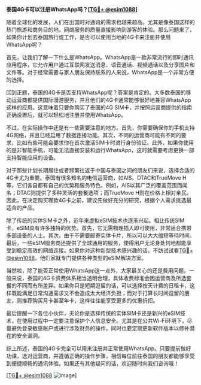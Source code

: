 **泰国4G卡可以注册WhatsApp吗？[[TG💪+ @esim1088](https://t.me/s/esim1088)]**

随着全球化的发展，人们在出国时对通讯的需求也越来越高。尤其是像泰国这样的热门旅游和商务目的地，网络服务的质量直接影响到游客的体验。那么问题来了，如果你计划去泰国旅行或工作，是否可以使用当地的4G卡来注册并使用WhatsApp呢？

首先，让我们了解一下什么是WhatsApp。WhatsApp是一款非常流行的即时通讯应用程序，它允许用户通过互联网发送消息、语音通话、视频通话以及分享图片和文件等。对于经常需要与家人朋友保持联系的人来说，WhatsApp是一个非常方便的选择。

回到正题，泰国的4G卡是否支持WhatsApp呢？答案是肯定的。大多数泰国的移动运营商都提供国际漫游服务，并且他们的4G卡通常能够很好地兼容WhatsApp这样的应用。这意味着只要你购买了泰国的4G SIM卡，并按照运营商提供的指南正确设置后，就可以轻松地注册并使用WhatsApp。

不过，在实际操作中还是有一些需要注意的地方。首先，你需要确保你的手机支持4G网络，并且已经启用了数据连接功能。其次，不同的运营商可能有不同的要求，比如有些可能会要求你在首次激活SIM卡时进行身份验证。此外，如果你使用的是非智能手机，可能无法直接安装和运行WhatsApp，这时就需要考虑更换一部支持智能应用的设备。

对于那些计划长期居住或者频繁往返于中国与泰国之间的朋友们来说，选择合适的4G卡尤为重要。泰国有很多知名的电信运营商，如AIS、DTAC和TrueMove H等，它们各自都有自己的优势和服务特色。例如，AIS以其广泛的覆盖范围而闻名；DTAC则提供了多种灵活的套餐选项；而TrueMove H则在价格上相对亲民。因此，在决定购买哪款4G卡之前，建议先做好充分的研究，根据个人需求挑选最适合的产品。

除了传统的实体SIM卡之外，近年来虚拟eSIM技术也逐渐兴起。相比传统SIM卡，eSIM具有许多独特的优势。首先，它无需物理插入即可使用，非常适合携带多部设备的人士。其次，由于不需要邮寄实体卡片，所以可以大大缩短等待时间。最后，一些eSIM服务商还提供了全球通用的服务，使得用户无论身处何地都能享受到稳定高效的网络连接。如果你对这种新型技术感兴趣的话，不妨试试看[TG💪+ @esim1088](https://t.me/s/esim1088)，他们家就专门提供各种类型的eSIM解决方案。

当然啦，除了能否正常使用WhatsApp这一点外，大家最关心的还是费用问题。一般来说，泰国的4G卡资费体系相当透明合理，具体收费标准会因运营商及所选套餐的不同而有所差异。如果你只是短期逗留的话，可以选择按天计费的日租卡，这样既能满足日常沟通需求又不会造成太大经济负担；而对于打算长时间逗留的朋友，则推荐购买月卡甚至年卡，这样往往能享受更多的优惠折扣。

最后提醒一下各位小伙伴，无论你是选择传统的实体SIM卡还是新兴的eSIM技术，在使用过程中一定要注意保护个人信息安全。尤其是在公共Wi-Fi环境下，尽量避免登录敏感账户或进行涉及财务的操作。同时也要定期更新软件版本以修补潜在的安全漏洞。

综上所述，泰国的4G卡完全可以用来注册并正常使用WhatsApp。只要提前做好功课，选对运营商，并遵循正确的操作步骤，相信每位前往泰国的朋友都能够享受到便捷顺畅的通讯体验。如果还有其他疑问的话，欢迎随时向我们咨询哦！

[[TG💪+ @esim1088](https://t.me/s/esim1088) ![Image](https://i.postimg.cc/4NQfJmqS/Snipaste-2025-05-13-00-14-12.png)]